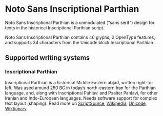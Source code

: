 
# Noto Sans Inscriptional Parthian

Noto Sans Inscriptional Parthian is a unmodulated (“sans serif”) design for texts in the historical Inscriptional Parthian script. 

Noto Sans Inscriptional Parthian contains 46 glyphs, 2 OpenType features, and supports 34 characters from the Unicode block Inscriptional Parthian.


## Supported writing systems


### Inscriptional Parthian

Inscriptional Parthian is a historical Middle Eastern abjad, written right-to-left. Was used around 250 BC in today’s north-eastern Iran for the Parthian language, and, along with Inscriptional Pahlavi and Psalter Pahlavi, for other Iranian and Indo-European languages. Needs software support for complex text layout (shaping). Read more on [ScriptSource](https://scriptsource.org/scr/Prti), [Wikipedia](https://en.wikipedia.org/wiki/ISO_15924:Prti), [Unicode](https://www.unicode.org/versions/Unicode13.0.0/ch10.pdf#G32800), [Wiktionary](https://en.wiktionary.org/wiki/Category:Inscriptional_Parthian_script).

